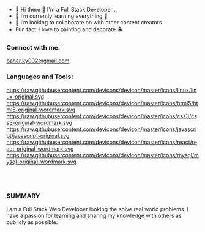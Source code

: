 - 👋 Hi there 👋 I'm a Full Stack Developer...
- 🌱 I’m currently learning everything 🤣
- 💞️ I’m looking to collaborate on with other content creators
- Fun fact: I love to painting and decorate 🏝️


### Connect with me:
bahar.ky092@gmail.com

### Languages and Tools:
https://raw.githubusercontent.com/devicons/devicon/master/icons/linux/linux-original.svg
https://raw.githubusercontent.com/devicons/devicon/master/icons/html5/html5-original-wordmark.svg
https://raw.githubusercontent.com/devicons/devicon/master/icons/css3/css3-original-wordmark.svg
https://raw.githubusercontent.com/devicons/devicon/master/icons/javascript/javascript-original.svg
https://raw.githubusercontent.com/devicons/devicon/master/icons/react/react-original-wordmark.svg
https://raw.githubusercontent.com/devicons/devicon/master/icons/mysql/mysql-original-wordmark.svg

<br>
<br>

### SUMMARY

 I am a Full Stack Web Developer looking the solve real world problems. I have a passion for learning and sharing my knowledge with others as publicly as possible.